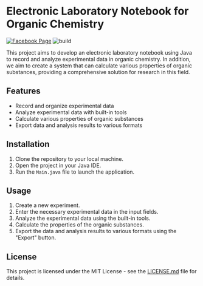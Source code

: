 # Electronic Laboratory Notebook for Organic Chemistry

[![Facebook Page](https://img.shields.io/badge/Facebook-Visit-blue)](https://www.facebook.com/profile.php?id=100091069952840)
![build](https://github.com/javagurulv/-java_2_monday_february_2023_online/actions/workflows/build.yaml/badge.svg)

This project aims to develop an electronic laboratory notebook using Java to record and analyze experimental data in organic chemistry. In addition, we aim to create a system that can calculate various properties of organic substances, providing a comprehensive solution for research in this field.

## Features

- Record and organize experimental data
- Analyze experimental data with built-in tools
- Calculate various properties of organic substances
- Export data and analysis results to various formats

## Installation

1. Clone the repository to your local machine.
2. Open the project in your Java IDE.
3. Run the `Main.java` file to launch the application.

## Usage

1. Create a new experiment.
2. Enter the necessary experimental data in the input fields.
3. Analyze the experimental data using the built-in tools.
4. Calculate the properties of the organic substances.
5. Export the data and analysis results to various formats using the "Export" button.

## License

This project is licensed under the MIT License - see the [LICENSE.md](LICENSE.md) file for details.

